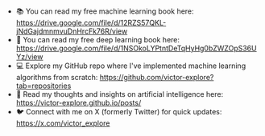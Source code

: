 - 📚 You can read my free machine learning book here: https://drive.google.com/file/d/12RZS57QKL-jNdGajdmnmvuDnHrcFk76R/view
- 🤖 You can read my free deep learning book here: https://drive.google.com/file/d/1NSOkoLYPtntDeTqHyHg0bZWZOpS36UYz/view
- 💻 Explore my GitHub repo where I've implemented machine learning algorithms from scratch: https://github.com/victor-explore?tab=repositories
- 🧠 Read my thoughts and insights on artificial intelligence here: https://victor-explore.github.io/posts/
- 🐦 Connect with me on X (formerly Twitter) for quick updates: https://x.com/victor_explore

